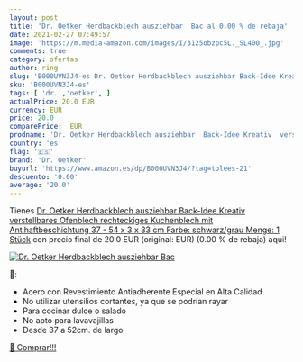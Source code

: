```yaml
---
layout: post
title: 'Dr. Oetker Herdbackblech ausziehbar  Bac al 0.00 % de rebaja'
date: 2021-02-27 07:49:57
image: 'https://m.media-amazon.com/images/I/3125obzpc5L._SL400_.jpg'
comments: true
category: ofertas
author: ring
slug: 'B000UVN3J4-es Dr. Oetker Herdbackblech ausziehbar Back-Idee Kreativ...'
sku: 'B000UVN3J4-es'
tags: [ 'dr.','oetker', ]
actualPrice: 20.0 EUR
currency: EUR
price: 20.0
comparePrice:  EUR
prodname: 'Dr. Oetker Herdbackblech ausziehbar  Back-Idee Kreativ  verstellbares Ofenblech  rechteckiges Kuchenblech mit Antihaftbeschichtung  37 - 54 x 3 x 33 cm  Farbe: schwarz/grau  Menge: 1 Stück'
country: 'es'
flag: '🇪🇸'
brand: 'Dr. Oetker'
buyurl: 'https://www.amazon.es/dp/B000UVN3J4/?tag=tolees-21'
descuento: '0.00'
average: '20.0'
---
```


Tienes [Dr. Oetker Herdbackblech ausziehbar  Back-Idee Kreativ  verstellbares Ofenblech  rechteckiges Kuchenblech mit Antihaftbeschichtung  37 - 54 x 3 x 33 cm  Farbe: schwarz/grau  Menge: 1 Stück](https://www.amazon.es/dp/B000UVN3J4/?tag=tolees-21) con precio final de  20.0 EUR (original:  EUR) (0.00 %  de rebaja) aqui!

[![Dr. Oetker Herdbackblech ausziehbar  Bac](https://m.media-amazon.com/images/I/3125obzpc5L._SL400_.jpg)](https://www.amazon.es/dp/B000UVN3J4/?tag=tolees-21)

🔎:

- Acero con Revestimiento Antiadherente Especial en Alta Calidad
- No utilizar utensilios cortantes, ya que se podrían rayar
- Para cocinar dulce o salado
- No apto para lavavajillas
- Desde 37 a 52cm. de largo

[🛒 Comprar!!!](https://www.amazon.es/dp/B000UVN3J4/?tag=tolees-21)
